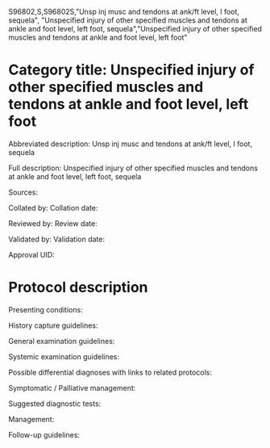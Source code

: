 S96802,S,S96802S,"Unsp inj musc and tendons at ank/ft level, l foot, sequela", "Unspecified injury of other specified muscles and tendons at ankle and foot level, left foot, sequela","Unspecified injury of other specified muscles and tendons at ankle and foot level, left foot"
# Category title: Unspecified injury of other specified muscles and tendons at ankle and foot level, left foot

Abbreviated description: Unsp inj musc and tendons at ank/ft level, l foot, sequela

Full description: Unspecified injury of other specified muscles and tendons at ankle and foot level, left foot, sequela

Sources:

Collated by:
Collation date:

Reviewed by:
Review date:

Validated by:
Validation date:

Approval UID:

# Protocol description

Presenting conditions:

History capture guidelines:

General examination guidelines:

Systemic examination guidelines:

Possible differential diagnoses with links to related protocols:

Symptomatic / Palliative management:

Suggested diagnostic tests:

Management:

Follow-up guidelines:
